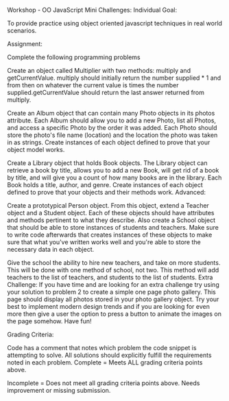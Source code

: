 Workshop - OO JavaScript Mini Challenges: Individual
Goal:

To provide practice using object oriented javascript techniques in real world scenarios.

Assignment:

Complete the following programming problems

Create an object called Multiplier with two methods: multiply and getCurrentValue. multiply should initially return the number supplied * 1 and from then on whatever the current value is times the number supplied.getCurrentValue should return the last answer returned from multiply.

Create an Album object that can contain many Photo objects in its photos attribute. Each Album should allow you to add a new Photo, list all Photos, and access a specific Photo by the order it was added. Each Photo should store the photo's file name (location) and the location the photo was taken in as strings. Create instances of each object defined to prove that your object model works.

Create a Library object that holds Book objects. The Library object can retrieve a book by title, allows you to add a new Book, will get rid of a book by title, and will give you a count of how many books are in the library. Each Book holds a title, author, and genre. Create instances of each object defined to prove that your objects and their methods work.
Advanced:

Create a prototypical Person object. From this object, extend a Teacher object and a Student object. Each of these objects should have attributes and methods pertinent to what they describe. Also create a School object that should be able to store instances of students and teachers. Make sure to write code afterwards that creates instances of these objects to make sure that what you've written works well and you're able to store the necessary data in each object.

Give the school the ability to hire new teachers, and take on more students. This will be done with one method of school, not two. This method will add teachers to the list of teachers, and students to the list of students.
Extra Challenge: If you have time and are looking for an extra challenge try using your solution to problem 2 to create a simple one page photo gallery. This page should display all photos stored in your photo gallery object. Try your best to implement modern design trends and if you are looking for even more then give a user the option to press a button to animate the images on the page somehow. Have fun!

Grading Criteria:

Code has a comment that notes which problem the code snippet is attempting to solve.
All solutions should explicitly fulfill the requirements noted in each problem.
Complete = Meets ALL grading criteria points above.

Incomplete = Does not meet all grading criteria points above. Needs improvement or missing submission.
